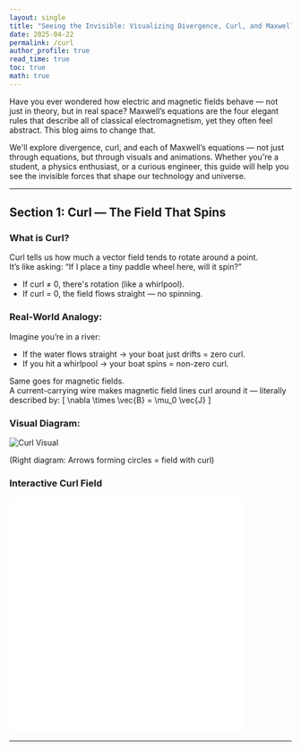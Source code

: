 ```yaml
---
layout: single
title: "Seeing the Invisible: Visualizing Divergence, Curl, and Maxwell’s Equations"
date: 2025-04-22
permalink: /curl
author_profile: true
read_time: true
toc: true
math: true  
---
```


Have you ever wondered how electric and magnetic fields behave — not just in theory, but in real space? Maxwell’s equations are the four elegant rules that describe all of classical electromagnetism, yet they often feel abstract. This blog aims to change that.

We'll explore divergence, curl, and each of Maxwell’s equations — not just through equations, but through visuals and animations. Whether you're a student, a physics enthusiast, or a curious engineer, this guide will help you see the invisible forces that shape our technology and universe.

---

## Section 1: Curl — The Field That Spins

### What is Curl?

Curl tells us how much a vector field tends to rotate around a point.  
It’s like asking: “If I place a tiny paddle wheel here, will it spin?”

- If curl ≠ 0, there's rotation (like a whirlpool).
- If curl = 0, the field flows straight — no spinning.

### Real-World Analogy:

Imagine you’re in a river:
- If the water flows straight → your boat just drifts = zero curl.
- If you hit a whirlpool → your boat spins = non-zero curl.

Same goes for magnetic fields.  
A current-carrying wire makes magnetic field lines curl around it — literally described by:
\[
\nabla \times \vec{B} = \mu_0 \vec{J}
\]

### Visual Diagram:

![Curl Visual](A_pair_of_mathematical_vector_field_diagrams_in_di.png)

(Right diagram: Arrows forming circles = field with curl)

### Interactive Curl Field

<iframe src="assets/interactive_curl_field.html" width="420" height="420" style="border:none;"></iframe>

---

